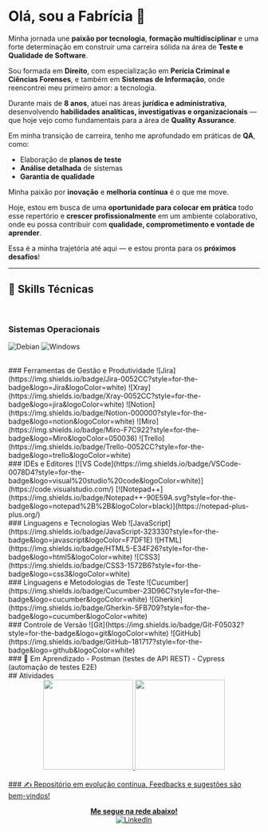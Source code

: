 # Olá, sou a Fabrícia 👋

Minha jornada une **paixão por tecnologia**, **formação multidisciplinar** e uma forte determinação em construir uma carreira sólida na área de **Teste e Qualidade de Software**.

Sou formada em **Direito**, com especialização em **Perícia Criminal e Ciências Forenses**, e também em **Sistemas de Informação**, onde reencontrei meu primeiro amor: a tecnologia. 

Durante mais de **8 anos**, atuei nas áreas **jurídica e administrativa**, desenvolvendo **habilidades analíticas, investigativas e organizacionais** — que hoje vejo como fundamentais para a área de **Quality Assurance**.

Em minha transição de carreira, tenho me aprofundado em práticas de **QA**, como:
- Elaboração de **planos de teste**
- **Análise detalhada** de sistemas
- **Garantia de qualidade**

Minha paixão por **inovação** e **melhoria contínua** é o que me move.

Hoje, estou em busca de uma **oportunidade para colocar em prática** todo esse repertório e **crescer profissionalmente** em um ambiente colaborativo, onde eu possa contribuir com **qualidade, comprometimento e vontade de aprender**.

Essa é a minha trajetória até aqui — e estou pronta para os **próximos desafios**!

----
## 🧠 Skills Técnicas
<br/>

### Sistemas Operacionais
![Debian](https://img.shields.io/badge/Debian-A81D33?style=for-the-badge&logo=debian&logoColor=white)
![Windows](https://img.shields.io/badge/Windows_11-0078d4?style=for-the-badge&logo=windows-11&logoColor=white)

<br/>
### Ferramentas de Gestão e Produtividade
![Jira](https://img.shields.io/badge/Jira-0052CC?style=for-the-badge&logo=Jira&logoColor=white)
![Xray](https://img.shields.io/badge/Xray-0052CC?style=for-the-badge&logo=jira&logoColor=white)
![Notion](https://img.shields.io/badge/Notion-000000?style=for-the-badge&logo=notion&logoColor=white) 
![Miro](https://img.shields.io/badge/Miro-F7C922?style=for-the-badge&logo=Miro&logoColor=050036)
![Trello](https://img.shields.io/badge/Trello-0052CC?style=for-the-badge&logo=trello&logoColor=white)

<br/>
### IDEs e Editores
[![VS Code](https://img.shields.io/badge/VSCode-0078D4?style=for-the-badge&logo=visual%20studio%20code&logoColor=white)](https://code.visualstudio.com/)
[![Notepad++](https://img.shields.io/badge/Notepad++-90E59A.svg?style=for-the-badge&logo=notepad%2B%2B&logoColor=black)](https://notepad-plus-plus.org/)

<br/>
### Linguagens e Tecnologias Web
![JavaScript](https://img.shields.io/badge/JavaScript-323330?style=for-the-badge&logo=javascript&logoColor=F7DF1E)
![HTML](https://img.shields.io/badge/HTML5-E34F26?style=for-the-badge&logo=html5&logoColor=white)
![CSS3](https://img.shields.io/badge/CSS3-1572B6?style=for-the-badge&logo=css3&logoColor=white)

<br/>
### Linguagens e Metodologias de Teste
![Cucumber](https://img.shields.io/badge/Cucumber-23D96C?style=for-the-badge&logo=cucumber&logoColor=white)
![Gherkin](https://img.shields.io/badge/Gherkin-5FB709?style=for-the-badge&logo=cucumber&logoColor=white)

<br/>
### Controle de Versão
![Git](https://img.shields.io/badge/Git-F05032?style=for-the-badge&logo=git&logoColor=white)
![GitHub](https://img.shields.io/badge/GitHub-181717?style=for-the-badge&logo=github&logoColor=white)

<br/>
### 🚧 Em Aprendizado
- Postman (testes de API REST)
- Cypress (automação de testes E2E)

<br/>
## Atividades

 <div align="center">
   <a href="https://github.com/Fabríciabli">
   <img height="180em" src="https://github-readme-stats.vercel.app/api?username=Fabriciabli&show_icons=true&theme=tokyonight&include_all_commits=true&count_private=true"/>
   <img height="180em" src="https://github-readme-stats.vercel.app/api/top-langs/?username=Fabriciabli&layout=compact&langs_count=6&theme=tokyonight"/>
</div>
    
<br/>
### ✍️ Repositório em evolução contínua. Feedbacks e sugestões são bem-vindos!

<p align="center">
  <strong>Me segue na rede abaixo!</strong>
  <br/> 
  <a href="https://www.linkedin.com/in/fabriciafernandes/" target="_blank">
    <img src="https://img.shields.io/badge/LinkedIn-0A66C2?logo=linkedin&logoColor=white" alt="LinkedIn"/>
  </a>
  <br/>
</p>
